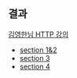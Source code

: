 ## 결과
[김영한님 HTTP 강의](https://www.inflearn.com/course/http-%EC%9B%B9-%EB%84%A4%ED%8A%B8%EC%9B%8C%ED%81%AC#)
- [section 1&2](https://user-images.githubusercontent.com/51107574/111056021-f8ef0a00-84be-11eb-9512-2720de90b684.png)
- [section 3](https://user-images.githubusercontent.com/51107574/111056028-0f956100-84bf-11eb-916a-7e8a28b43aea.png)
- [section 4](https://user-images.githubusercontent.com/51107574/111056039-276ce500-84bf-11eb-9a61-c36d8a128a57.png)

